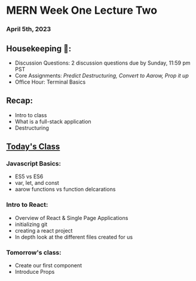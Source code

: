# MERN Week One Lecture Two
### April 5th, 2023

## Housekeeping 🧹:
- Discussion Questions: 2 discussion questions due by Sunday, 11:59 pm PST
- Core Assignments: *Predict Destructuring, Convert to Aarow, Prop it up*
- Office Hour: Terminal Basics

## Recap:
- Intro to class
- What is a full-stack application
- Destructuring

## <u>Today's Class</u>

### Javascript Basics:
- ES5 vs ES6
- var, let, and const
- aarow functions vs function delcarations

### Intro to React:
- Overview of React & Single Page Applications
- initializing git
- creating a react project
- In depth look at the different files created for us

### Tomorrow's class:
- Create our first component
- Introduce Props




